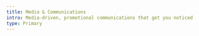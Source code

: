 ```yaml
---
title: Media & Communications
intro: Media-driven, promotional communications that get you noticed
type: Primary
---
```

